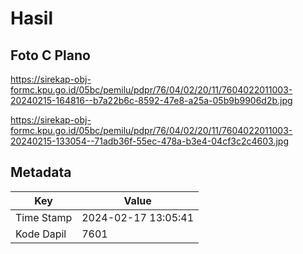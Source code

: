 # Hasil

## Foto C Plano

https://sirekap-obj-formc.kpu.go.id/05bc/pemilu/pdpr/76/04/02/20/11/7604022011003-20240215-164816--b7a22b6c-8592-47e8-a25a-05b9b9906d2b.jpg

https://sirekap-obj-formc.kpu.go.id/05bc/pemilu/pdpr/76/04/02/20/11/7604022011003-20240215-133054--71adb36f-55ec-478a-b3e4-04cf3c2c4603.jpg


## Metadata

| Key        | Value               |
| ---------- | ------------------- |
| Time Stamp | 2024-02-17 13:05:41 |
| Kode Dapil | 7601                |



